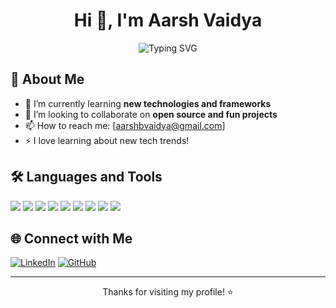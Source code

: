 <h1 align="center">Hi 👋, I'm Aarsh Vaidya</h1>
<p align="center">
  <img src="https://readme-typing-svg.demolab.com?font=Fira+Code&pause=1000&width=435&lines=Passionate+Developer;Open+Source+Enthusiast;Always+Learning+New+Things!" alt="Typing SVG" />
</p>

## 🚀 About Me

- 🌱 I’m currently learning **new technologies and frameworks**
- 👯 I’m looking to collaborate on **open source and fun projects**
- 📫 How to reach me: [aarshbvaidya@gmail.com]
- ⚡ I love learning about new tech trends!

## 🛠️ Languages and Tools

<p>
  <img src="https://img.shields.io/badge/Python-3776AB?style=for-the-badge&logo=python&logoColor=white"/>
  <img src="https://img.shields.io/badge/Java-007396?style=for-the-badge&logo=java&logoColor=white"/>
  <img src="https://img.shields.io/badge/JavaScript-F7DF1E?style=for-the-badge&logo=javascript&logoColor=black"/>
  <img src="https://img.shields.io/badge/React-20232A?style=for-the-badge&logo=react&logoColor=61DAFB"/>
  <img src="https://img.shields.io/badge/Node.js-339933?style=for-the-badge&logo=nodedotjs&logoColor=white"/>
  <img src="https://img.shields.io/badge/Flask-000000?style=for-the-badge&logo=flask&logoColor=white"/>
  <img src="https://img.shields.io/badge/SQL-003B57?style=for-the-badge&logo=sqlite&logoColor=white"/>
  <img src="https://img.shields.io/badge/PostgreSQL-4169E1?style=for-the-badge&logo=postgresql&logoColor=white"/>
  <img src="https://img.shields.io/badge/Git-F05032?style=for-the-badge&logo=git&logoColor=white"/>
</p>

<!--
## 📈 GitHub Stats

<p align="center">
  <img src="https://github-readme-stats.vercel.app/api?username=Aarsh-37&show_icons=true&theme=github_dark" alt="Aarsh's GitHub stats" />
  <br>
  <img src="https://github-readme-streak-stats.herokuapp.com/?user=Aarsh-37&theme=github-dark-blue" alt="Aarsh's GitHub streak" />
</p>
-->
## 🌐 Connect with Me

[![LinkedIn](https://img.shields.io/badge/LinkedIn-blue?style=flat-square&logo=linkedin)](https://www.linkedin.com/in/aarsh37)
[![GitHub](https://img.shields.io/badge/GitHub-black?style=flat-square&logo=github)](https://github.com/Aarsh-37)


---

<p align="center">Thanks for visiting my profile! ⭐️</p>
